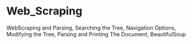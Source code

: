 # Web_Scraping
WebScraping and Parsing, Searching the Tree, Navigation Options, Modifying the Tree, Parsing and Printing The Document, BeautifulSoup

